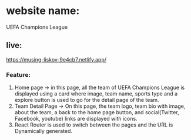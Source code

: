 # website name: 
UEFA Champions League


## live:
https://musing-liskov-9e4cb7.netlify.app/

### Feature:
1. Home page -> in this page, all the team of UEFA Champions League is displayed using a card where image, team name, sports type and a explore button is used to go for the detail page of the team.
2. Team Detail Page -> On this page, the team logo, team bio with image, about the team, a back to the home page button, and social(Twitter, Facebook, youtube) links are displayed with icons.
3. React Router is used to switch between the pages and the URL is Dynamically generated.
